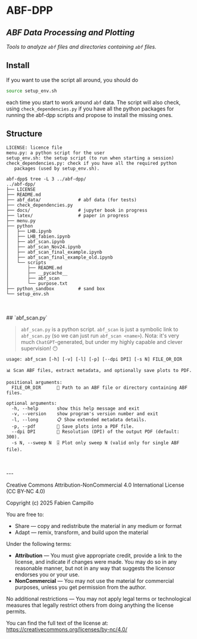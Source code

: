 # ABF-DPP
## *ABF Data Processing and Plotting*

*Tools to analyze `abf` files and directories containing `abf` files.*  

## Install

If you want to use the script all around, you should do

```bash
source setup_env.sh
```

each time you start to work around `abf` data. The script will also check, using `check_dependencies.py` if you have all the python packages for running the abf-dpp scripts and propose to install the missing ones.


## Structure

```
LICENSE: licence file
menu.py: a python script for the user
setup_env.sh: the setup script (to run when starting a session)
check_dependencies.py: check if you have all the required python 
   packages (used by setup_env.sh).

abf-dpp$ tree -L 3 ../abf-dpp/
../abf-dpp/
├── LICENSE
├── README.md
├── abf_data/              # abf data (for tests)
├── check_dependencies.py 
├── docs/                  # jupyter book in progress
├── latex/                 # paper in progress 
├── menu.py
├── python
│   ├── LHB.ipynb
│   ├── LHB_fabien.ipynb
│   ├── abf_scan.ipynb
│   ├── abf_scan_Nov24.ipynb
│   ├── abf_scan_final_example.ipynb
│   ├── abf_scan_final_example_old.ipynb
│   └── scripts
│       ├── README.md
│       ├── __pycache__
│       ├── abf_scan
│       └── purpose.txt
├── python_sandbox         # sand box
└── setup_env.sh
```

<br>
<br>
## `abf_scan.py`

> `abf_scan.py` is a python script. `abf_scan` is just a symbolic link to `abf_scan.py` (so we can just run  `abf_scan <name>`). Nota: it's very much `ChatGPT`-generated, but under my highly capable and clever supervision! 😶


```
usage: abf_scan [-h] [-v] [-l] [-p] [--dpi DPI] [-s N] FILE_OR_DIR

📊 Scan ABF files, extract metadata, and optionally save plots to PDF.

positional arguments:
  FILE_OR_DIR      📂 Path to an ABF file or directory containing ABF files.

optional arguments:
  -h, --help       show this help message and exit
  -v, --version    show program's version number and exit
  -l, --long       📋 Show extended metadata details.
  -p, --pdf        📄 Save plots into a PDF file.
  --dpi DPI        📌 Resolution (DPI) of the output PDF (default: 300).
  -s N, --sweep N  🎚️ Plot only sweep N (valid only for single ABF file). 
```



<br>
<br>
---

Creative Commons Attribution-NonCommercial 4.0 International License (CC BY-NC 4.0)

Copyright (c) 2025 Fabien Campillo

You are free to:

- Share — copy and redistribute the material in any medium or format
- Adapt — remix, transform, and build upon the material

Under the following terms:

- **Attribution** — You must give appropriate credit, provide a link to the license, and indicate if changes were made. You may do so in any reasonable manner, but not in any way that suggests the licensor endorses you or your use.
- **NonCommercial** — You may not use the material for commercial purposes, unless you get permission from the author.

No additional restrictions — You may not apply legal terms or technological measures that legally restrict others from doing anything the license permits.

You can find the full text of the license at:
https://creativecommons.org/licenses/by-nc/4.0/
